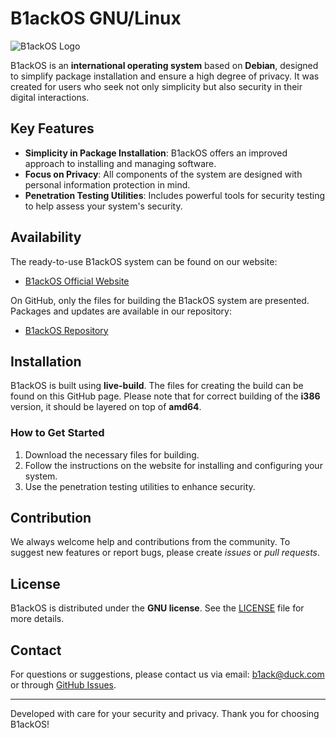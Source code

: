 # B1ackOS GNU/Linux

![B1ackOS Logo](https://os.b1ack.ru/favicon.svg)

B1ackOS is an **international operating system** based on **Debian**, designed to simplify package installation and ensure a high degree of privacy. It was created for users who seek not only simplicity but also security in their digital interactions.

## Key Features

- **Simplicity in Package Installation**: B1ackOS offers an improved approach to installing and managing software.
- **Focus on Privacy**: All components of the system are designed with personal information protection in mind.
- **Penetration Testing Utilities**: Includes powerful tools for security testing to help assess your system's security.

## Availability

The ready-to-use B1ackOS system can be found on our website:
- [B1ackOS Official Website](https://os.b1ack.ru)

On GitHub, only the files for building the B1ackOS system are presented. Packages and updates are available in our repository:
- [B1ackOS Repository](https://os.b1ack.ru/deb)

## Installation

B1ackOS is built using **live-build**. The files for creating the build can be found on this GitHub page. Please note that for correct building of the **i386** version, it should be layered on top of **amd64**.

### How to Get Started

1. Download the necessary files for building.
2. Follow the instructions on the website for installing and configuring your system.
3. Use the penetration testing utilities to enhance security.

## Contribution

We always welcome help and contributions from the community. To suggest new features or report bugs, please create *issues* or *pull requests*.

## License

B1ackOS is distributed under the **GNU license**. See the [LICENSE](LICENSE) file for more details.

## Contact

For questions or suggestions, please contact us via email: [b1ack@duck.com](mailto:b1ack@duck.com) or through [GitHub Issues](https://github.com/your-repo/issues).

---
Developed with care for your security and privacy. Thank you for choosing B1ackOS!
